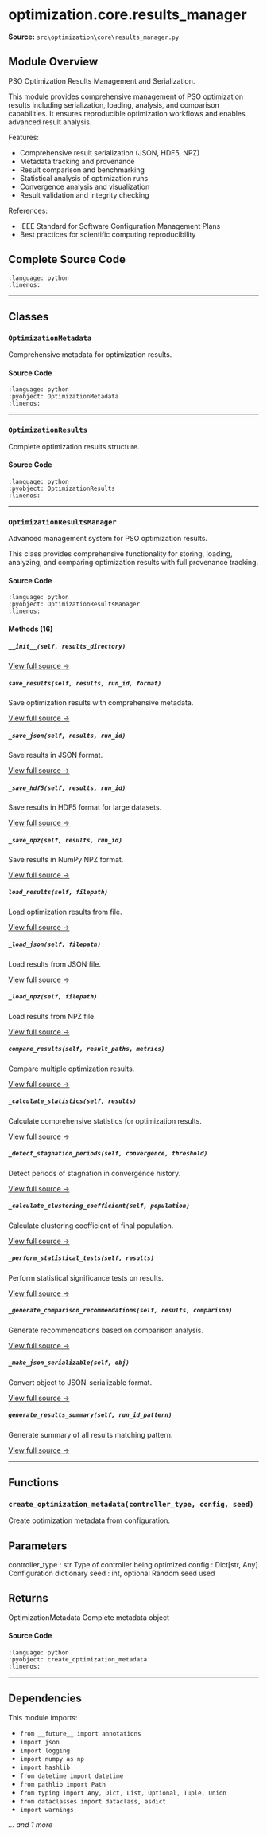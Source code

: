 # optimization.core.results_manager

**Source:** `src\optimization\core\results_manager.py`

## Module Overview

PSO Optimization Results Management and Serialization.

This module provides comprehensive management of PSO optimization results including
serialization, loading, analysis, and comparison capabilities. It ensures reproducible
optimization workflows and enables advanced result analysis.

Features:
- Comprehensive result serialization (JSON, HDF5, NPZ)
- Metadata tracking and provenance
- Result comparison and benchmarking
- Statistical analysis of optimization runs
- Convergence analysis and visualization
- Result validation and integrity checking

References:
- IEEE Standard for Software Configuration Management Plans
- Best practices for scientific computing reproducibility

## Complete Source Code

```{literalinclude} ../../../src/optimization/core/results_manager.py
:language: python
:linenos:
```

---

## Classes

### `OptimizationMetadata`

Comprehensive metadata for optimization results.

#### Source Code

```{literalinclude} ../../../src/optimization/core/results_manager.py
:language: python
:pyobject: OptimizationMetadata
:linenos:
```

---

### `OptimizationResults`

Complete optimization results structure.

#### Source Code

```{literalinclude} ../../../src/optimization/core/results_manager.py
:language: python
:pyobject: OptimizationResults
:linenos:
```

---

### `OptimizationResultsManager`

Advanced management system for PSO optimization results.

This class provides comprehensive functionality for storing, loading, analyzing,
and comparing optimization results with full provenance tracking.

#### Source Code

```{literalinclude} ../../../src/optimization/core/results_manager.py
:language: python
:pyobject: OptimizationResultsManager
:linenos:
```

#### Methods (16)

##### `__init__(self, results_directory)`

[View full source →](#method-optimizationresultsmanager-__init__)

##### `save_results(self, results, run_id, format)`

Save optimization results with comprehensive metadata.

[View full source →](#method-optimizationresultsmanager-save_results)

##### `_save_json(self, results, run_id)`

Save results in JSON format.

[View full source →](#method-optimizationresultsmanager-_save_json)

##### `_save_hdf5(self, results, run_id)`

Save results in HDF5 format for large datasets.

[View full source →](#method-optimizationresultsmanager-_save_hdf5)

##### `_save_npz(self, results, run_id)`

Save results in NumPy NPZ format.

[View full source →](#method-optimizationresultsmanager-_save_npz)

##### `load_results(self, filepath)`

Load optimization results from file.

[View full source →](#method-optimizationresultsmanager-load_results)

##### `_load_json(self, filepath)`

Load results from JSON file.

[View full source →](#method-optimizationresultsmanager-_load_json)

##### `_load_npz(self, filepath)`

Load results from NPZ file.

[View full source →](#method-optimizationresultsmanager-_load_npz)

##### `compare_results(self, result_paths, metrics)`

Compare multiple optimization results.

[View full source →](#method-optimizationresultsmanager-compare_results)

##### `_calculate_statistics(self, results)`

Calculate comprehensive statistics for optimization results.

[View full source →](#method-optimizationresultsmanager-_calculate_statistics)

##### `_detect_stagnation_periods(self, convergence, threshold)`

Detect periods of stagnation in convergence history.

[View full source →](#method-optimizationresultsmanager-_detect_stagnation_periods)

##### `_calculate_clustering_coefficient(self, population)`

Calculate clustering coefficient of final population.

[View full source →](#method-optimizationresultsmanager-_calculate_clustering_coefficient)

##### `_perform_statistical_tests(self, results)`

Perform statistical significance tests on results.

[View full source →](#method-optimizationresultsmanager-_perform_statistical_tests)

##### `_generate_comparison_recommendations(self, results, comparison)`

Generate recommendations based on comparison analysis.

[View full source →](#method-optimizationresultsmanager-_generate_comparison_recommendations)

##### `_make_json_serializable(self, obj)`

Convert object to JSON-serializable format.

[View full source →](#method-optimizationresultsmanager-_make_json_serializable)

##### `generate_results_summary(self, run_id_pattern)`

Generate summary of all results matching pattern.

[View full source →](#method-optimizationresultsmanager-generate_results_summary)

---

## Functions

### `create_optimization_metadata(controller_type, config, seed)`

Create optimization metadata from configuration.

Parameters
----------
controller_type : str
    Type of controller being optimized
config : Dict[str, Any]
    Configuration dictionary
seed : int, optional
    Random seed used

Returns
-------
OptimizationMetadata
    Complete metadata object

#### Source Code

```{literalinclude} ../../../src/optimization/core/results_manager.py
:language: python
:pyobject: create_optimization_metadata
:linenos:
```

---

## Dependencies

This module imports:

- `from __future__ import annotations`
- `import json`
- `import logging`
- `import numpy as np`
- `import hashlib`
- `from datetime import datetime`
- `from pathlib import Path`
- `from typing import Any, Dict, List, Optional, Tuple, Union`
- `from dataclasses import dataclass, asdict`
- `import warnings`

*... and 1 more*

